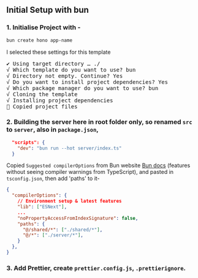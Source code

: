 ## Initial Setup with bun

### 1. Initialise Project with -
```sh
bun create hono app-name
```
I selected these settings for this template
<pre>
✔ Using target directory … ./
√ Which template do you want to use? bun
√ Directory not empty. Continue? Yes
√ Do you want to install project dependencies? Yes
√ Which package manager do you want to use? bun
√ Cloning the template
√ Installing project dependencies
🎉 Copied project files
</pre>

### 2. Building the server here in root folder only, so renamed `src` to `server`, also in `package.json`,
```json
  "scripts": {
    "dev": "bun run --hot server/index.ts"
  }
```

Copied `Suggested compilerOptions` from Bun website [Bun docs](https://bun.sh/docs/typescript#suggested-compileroptions) (features without seeing compiler warnings from TypeScript), and pasted in `tsconfig.json`, then add 'paths' to it-
```json
{
  "compilerOptions": {
    // Environment setup & latest features
    "lib": ["ESNext"],
    ...
    "noPropertyAccessFromIndexSignature": false,
    "paths": {
      "@/shared/*": ["./shared/*"],
      "@/*": ["./server/*"],
    }
  },
}
```

### 3. Add Prettier, create `prettier.config.js`, `.prettierignore`.
